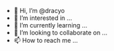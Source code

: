 - 👋 Hi, I’m @dracyo
- 👀 I’m interested in ...
- 🌱 I’m currently learning ...
- 💞️ I’m looking to collaborate on ...
- 📫 How to reach me ...

<!---
dracyo/dracyo is a ✨ special ✨ repository because its `README.md` (this file) appears on your GitHub profile.
You can click the Preview link to take a look at your changes.
--->
